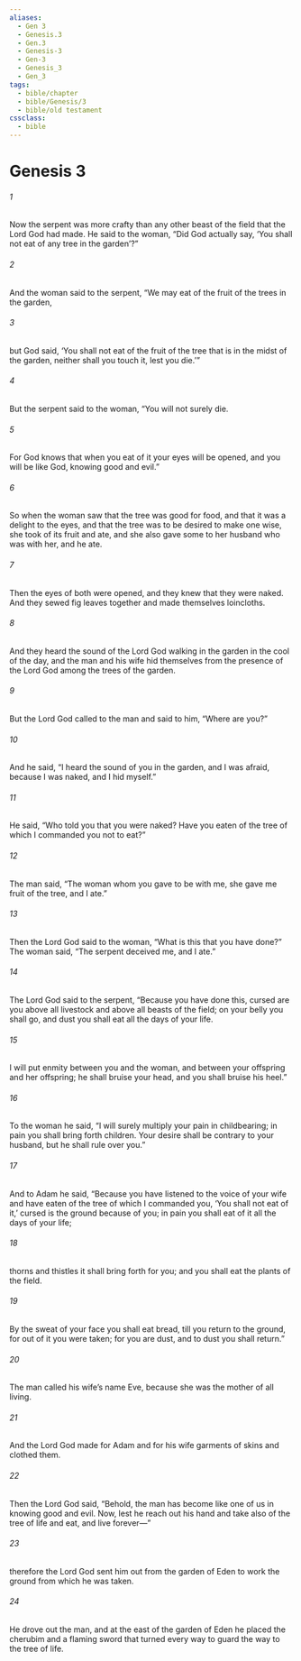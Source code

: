 ```yaml
---
aliases:
  - Gen 3
  - Genesis.3
  - Gen.3
  - Genesis-3
  - Gen-3
  - Genesis_3
  - Gen_3
tags:
  - bible/chapter
  - bible/Genesis/3
  - bible/old testament
cssclass:
  - bible
---
```


# Genesis 3

###### 1
Now the serpent was more crafty than any other beast of the field that the Lord God had made. He said to the woman, “Did God actually say, ‘You shall not eat of any tree in the garden’?”
###### 2
And the woman said to the serpent, “We may eat of the fruit of the trees in the garden,
###### 3
but God said, ‘You shall not eat of the fruit of the tree that is in the midst of the garden, neither shall you touch it, lest you die.’”
###### 4
But the serpent said to the woman, “You will not surely die.
###### 5
For God knows that when you eat of it your eyes will be opened, and you will be like God, knowing good and evil.”
###### 6
So when the woman saw that the tree was good for food, and that it was a delight to the eyes, and that the tree was to be desired to make one wise, she took of its fruit and ate, and she also gave some to her husband who was with her, and he ate.
###### 7
Then the eyes of both were opened, and they knew that they were naked. And they sewed fig leaves together and made themselves loincloths.
###### 8
And they heard the sound of the Lord God walking in the garden in the cool of the day, and the man and his wife hid themselves from the presence of the Lord God among the trees of the garden.
###### 9
But the Lord God called to the man and said to him, “Where are you?”
###### 10
And he said, “I heard the sound of you in the garden, and I was afraid, because I was naked, and I hid myself.”
###### 11
He said, “Who told you that you were naked? Have you eaten of the tree of which I commanded you not to eat?”
###### 12
The man said, “The woman whom you gave to be with me, she gave me fruit of the tree, and I ate.”
###### 13
Then the Lord God said to the woman, “What is this that you have done?” The woman said, “The serpent deceived me, and I ate.”
###### 14
The Lord God said to the serpent, “Because you have done this, cursed are you above all livestock and above all beasts of the field; on your belly you shall go, and dust you shall eat all the days of your life.
###### 15
I will put enmity between you and the woman, and between your offspring and her offspring; he shall bruise your head, and you shall bruise his heel.”
###### 16
To the woman he said, “I will surely multiply your pain in childbearing; in pain you shall bring forth children. Your desire shall be contrary to your husband, but he shall rule over you.”
###### 17
And to Adam he said, “Because you have listened to the voice of your wife and have eaten of the tree of which I commanded you, ‘You shall not eat of it,’ cursed is the ground because of you; in pain you shall eat of it all the days of your life;
###### 18
thorns and thistles it shall bring forth for you; and you shall eat the plants of the field.
###### 19
By the sweat of your face you shall eat bread, till you return to the ground, for out of it you were taken; for you are dust, and to dust you shall return.”
###### 20
The man called his wife’s name Eve, because she was the mother of all living.
###### 21
And the Lord God made for Adam and for his wife garments of skins and clothed them.
###### 22
Then the Lord God said, “Behold, the man has become like one of us in knowing good and evil. Now, lest he reach out his hand and take also of the tree of life and eat, and live forever—”
###### 23
therefore the Lord God sent him out from the garden of Eden to work the ground from which he was taken.
###### 24
He drove out the man, and at the east of the garden of Eden he placed the cherubim and a flaming sword that turned every way to guard the way to the tree of life.


